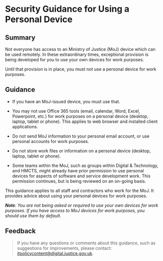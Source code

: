 # Security Guidance for Using a Personal Device

## Summary

Not everyone has access to an Ministry of Justice \(MoJ\) device which can be used remotely. In these extraordinary times, exceptional provision is being developed for you to use your own devices for work purposes.

Until that provision is in place, you must not use a personal device for work purposes.

## Guidance

-   If you have an MoJ-issued device, you must use that.

-   You may not use Office 365 tools \(email, calendar, Word, Excel, Powerpoint, etc.\) for work purposes on a personal device \(desktop, laptop, tablet or phone\). This applies to web browser and installed client applications.

-   Do not send MoJ information to your personal email account, or use personal accounts for work purposes.

-   Do not store work files or information on a personal device \(desktop, laptop, tablet or phone\).

-   Some teams within the MoJ, such as groups within Digital & Technology, and HMCTS, might already have prior permission to use personal devices for aspects of software and service development work. This permission continues, but is being reviewed on an on-going basis.


This guidance applies to all staff and contractors who work for the MoJ. It provides advice about using your personal devices for work purposes.

***Note**: You are not being asked or required to use your own devices for work purposes. If you have access to MoJ devices for work purposes, you should use them by default.*

## Feedback

> If you have any questions or comments about this guidance, such as suggestions for improvements, please contact: [itpolicycontent@digital.justice.gov.uk](mailto:itpolicycontent@digital.justice.gov.uk).

